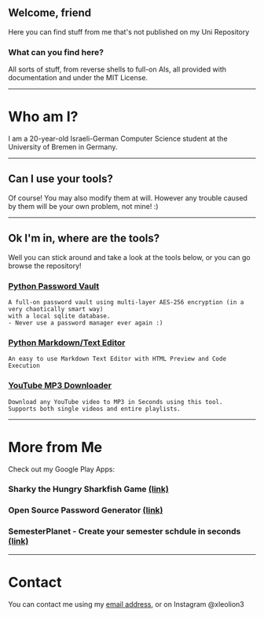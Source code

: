 ## Welcome, friend

Here you can find stuff from me that's not published on my Uni Repository

### What can you find here?

All sorts of stuff, from reverse shells to full-on AIs, all provided with documentation and under the MIT License.

<hr/>

# Who am I?

I am a 20-year-old Israeli-German Computer Science student at the University of Bremen in Germany.

<hr/>

## Can I use your tools?

Of course! You may also modify them at will. However any trouble caused by them will be your own problem, not mine! :)

<hr/>

## Ok I'm in, where are the tools?

Well you can stick around and take a look at the tools below, or you can go browse the repository!

<h3><a href="https://github.com/leolion3/Portfolio/tree/master/Python/PasswordVault">Python Password Vault</a></h3>

```
A full-on password vault using multi-layer AES-256 encryption (in a very chaotically smart way)
with a local sqlite database.
- Never use a password manager ever again :)

```

<h3><a href="https://github.com/leolion3/Portfolio/tree/master/Python/Markdown">Python Markdown/Text Editor</a></h3>

```
An easy to use Markdown Text Editor with HTML Preview and Code Execution

```

<h3><a href="https://github.com/leolion3/Portfolio/tree/master/Python/YouTube">YouTube MP3 Downloader</a></h3>

```
Download any YouTube video to MP3 in Seconds using this tool.
Supports both single videos and entire playlists.

```

<hr/>

# More from Me

Check out my Google Play Apps:

### Sharky the Hungry Sharkfish Game <a href="https://play.google.com/store/apps/details?id=com.SpaceAhoy.Sharky">(link)</a>

### Open Source Password Generator <a href="https://play.google.com/store/apps/details?id=com.spaceahoy.semesterplaner">(link)</a>

### SemesterPlanet - Create your semester schdule in seconds <a href="https://play.google.com/store/apps/details?id=processing.test.password_generator">(link)</a>

<hr/>

# Contact

You can contact me using my <a href="mailto:s_xsipo6@uni-bremen.de">email address</a>, or on Instagram @xleolion3
